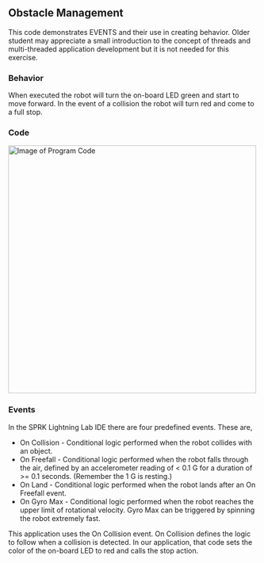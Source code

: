 ## Obstacle Management

This code demonstrates EVENTS and their use in creating  behavior. Older student may appreciate a small introduction to the concept of threads and multi-threaded application development but it is not needed for this exercise.

### Behavior

When executed the robot will turn the on-board LED green and start to move forward. In the event of a collision the robot will turn red and come to a full stop.

### Code

<img src="ObstableManagement.PNG" alt="Image of Program Code" style="Height: 500px;"/>


### Events

In the SPRK Lightning Lab IDE there are four predefined events. These are,

*	On Collision - Conditional logic performed when the robot collides with an object.
*	On Freefall - Conditional logic performed when the robot falls through the air, defined by an accelerometer reading of < 0.1 G for a duration of >= 0.1 seconds. (Remember the 1 G is resting.)
*	On Land - Conditional logic performed when the robot lands after an On Freefall event.
*	On Gyro Max - Conditional logic performed when the robot reaches the upper limit of rotational velocity. Gyro Max can be triggered by spinning the robot extremely fast.

This application uses the On Collision event. On Collision defines the logic to follow when a collision is detected. In our application, that code sets the color of the on-board LED to red and calls the stop action.
